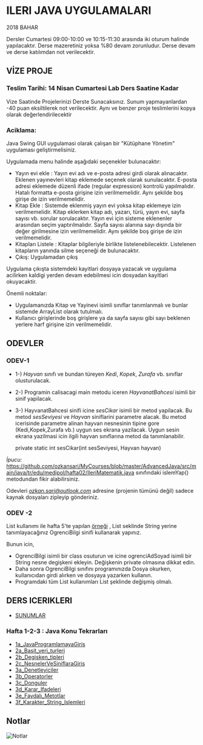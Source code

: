 # ILERI JAVA UYGULAMALARI

2018 BAHAR

Dersler Cumartesi 09:00-10:00 ve 10:15-11:30 arasında iki oturum halinde yapılacaktır.
Derse mazeretiniz yoksa %80 devam zorunludur. Derse devam ve derse katılımdan not verilecektir.

## VİZE PROJE

### Teslim Tarihi: 14 Nisan Cumartesi Lab Ders Saatine Kadar 

Vize Saatinde Projelerinizi Derste Sunacaksınız. 
Sunum yapmayanlardan -40 puan eksiltilerek not verilecektir.
Aynı ve benzer proje teslimlerini kopya olarak değerlendirilecektir

### Aciklama: 

Java Swing GUI uygulamasi olarak çalışan bir "Kütüphane Yönetim" uygulaması geliştirmelisiniz. 

Uygulamada menu halinde aşağıdaki seçenekler bulunacaktır: 
* Yayın evi ekle : Yayın evi adı ve e-posta adresi girdi olarak alınacaktır. Eklenen yayınevleri kitap eklemede seçenek olarak sunulacaktır. E-posta adresi eklemede düzenli ifade (regular expression) kontrolü yapılmalıdır. Hatalı formatta e-posta girişine izin verilmemelidir. Aynı şekilde boş girişe de izin verilmemelidir.
* Kitap Ekle : Sistemde eklenmiş yayın evi yoksa kitap eklemeye izin verilmemelidir. Kitap eklerken kitap adı, yazarı, türü, yayın evi, sayfa sayısı vb. sorular sorulacaktır. Yayın evi için sisteme eklenenler arasından seçim yaptırılmalıdır. Sayfa sayısı alanına sayı dışında bir değer girilmesine izin verilmemelidir. Aynı şekilde boş girişe de izin verilmemelidir.
* Kitapları Listele : Kitaplar bilgileriyle birlikte listelenebilecektir. Listelenen kitapların yanında silme seçeneği de bulunacaktır.
* Çıkış: Uygulamadan çıkış

Uygulama çıkışta sistemdeki kayitlari dosyaya yazacak ve uygulama acilirken kaldigi yerden devam edebilmesi icin dosyadan kayitlari okuyacaktir. 

Önemli noktalar:
* Uygulamanızda Kitap ve Yayinevi isimli sınıflar tanımlanmalı ve bunlar sistemde ArrayList olarak tutulmalı.
* Kullanıcı girişlerinde boş girişlere ya da sayfa sayısı gibi sayı beklenen yerlere harf girişine izin verilmemelidir.

## ODEVLER

### ODEV-1

* 1-) *Hayvan* sınıfı ve bundan türeyen *Kedi*, *Kopek*, *Zurafa* vb. sınıflar olusturulacak. 
* 2-) Programin calisacagi main metodu iceren *HayvanatBahcesi* isimli bir sinif yapilacak.
* 3-) HayvanatBahcesi sinifi icine *sesCikar* isimli bir metod yapilacak. Bu metod *sesSeviyesi* ve *Hayvan* siniflarini parametre alacak. Bu metod icerisinde parametre alinan hayvan nesnesinin tipine gore (Kedi,Kopek,Zurafa vb.) uygun ses ekrana yazilacak. Uygun sesin ekrana yazilmasi icin ilgili hayvan sınıflarına metod da tanımlanabilir.

    private static int sesCikar(int sesSeviyesi, Hayvan hayvan)

*İpucu:* https://github.com/ozkansari/MyCourses/blob/master/AdvancedJava/src/main/java/tr/edu/medipol/hafta02/IleriMatematik.java sınıfındaki islemYap() metodundan fikir alabilirsiniz.

Odevleri *ozkan.sari@outlook.com* adresine (projenin tümünü değil) sadece kaynak dosyaları zipleyip gönderiniz.

### ODEV -2 

List<String> kullanımı ile hafta 5'te yapılan [örneği](https://github.com/ozkansari/MyCourses/blob/master/AdvancedJava/src/main/java/tr/edu/medipol/hafta05/DosyaOkumaYazma3.java) , List<OgrenciBilgi> seklinde String yerine tanımlayacağınız OgrenciBilgi sinifi kullanarak yapınız.

Bunun icin,
* OgrenciBilgi isimli bir class osuturun ve icine ogrenciAdSoyad isimli bir String nesne degişkeni ekleyin. Değişkenin private olmasına dikkat edin.
* Daha sonra OgrenciBilgi sınıfını programınızda Dosya okurken, kullanıcıdan girdi alırken ve dosyaya yazarken kullanın.
* Programdaki tüm List<String> kullanımları List<OgrenciBilgi>  şeklinde değişmiş olmalı.

## DERS ICERIKLERI

* [SUNUMLAR](https://github.com/ozkansari/MyCourses/tree/master/AdvancedJava/_docs)

### Hafta 1-2-3 : Java Konu Tekrarları

* [1a_JavaProgramlamayaGiris](https://github.com/ozkansari/MyCourses/blob/master/AdvancedJava/_docs/1a_JavaProgramlamayaGiris.pdf)
* [2a_Basit_veri_turleri](https://github.com/ozkansari/MyCourses/blob/master/AdvancedJava/_docs/2a_Basit_veri_turleri.pdf)
* [2b_Degisken_tipleri](https://github.com/ozkansari/MyCourses/blob/master/AdvancedJava/_docs/2b_Degisken_tipleri.pdf)
* [2c_NesnelerVeSiniflaraGiris](https://github.com/ozkansari/MyCourses/blob/master/AdvancedJava/_docs/2c_NesnelerVeSiniflaraGiris.pdf)
* [3a_Denetleyiciler](https://github.com/ozkansari/MyCourses/blob/master/AdvancedJava/_docs/3a_Denetleyiciler.pdf)
* [3b_Operatorler](https://github.com/ozkansari/MyCourses/blob/master/AdvancedJava/_docs/3b_Operatorler.pdf)
* [3c_Donguler](https://github.com/ozkansari/MyCourses/blob/master/AdvancedJava/_docs/3c_Donguler.pdf)
* [3d_Karar_Ifadeleri](https://github.com/ozkansari/MyCourses/blob/master/AdvancedJava/_docs/3d_Karar_Ifadeleri.pdf)
* [3e_Faydalı_Metotlar](https://github.com/ozkansari/MyCourses/blob/master/AdvancedJava/_docs/3e_Faydal%C4%B1_Metotlar.pdf)
* [3f_Karakter_String_Islemleri](https://github.com/ozkansari/MyCourses/blob/master/AdvancedJava/_docs/3f_Karakter_String_Islemleri.pdf)



## Notlar

![Notlar](https://raw.githubusercontent.com/ozkansari/MyCourses/master/AdvancedJava/_docs/Notlar.png)

